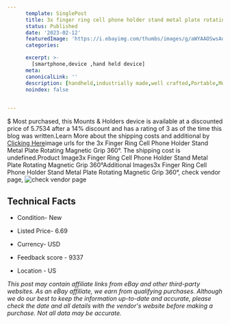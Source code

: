 ```yaml
---
      template: SinglePost
      title: 3x finger ring cell phone holder stand metal plate rotating magnetic grip 360 
      status: Published
      date: '2023-02-12'
      featuredImage: 'https://i.ebayimg.com/thumbs/images/g/aWYAAOSwsAddvaPb/s-l225.jpg'
      categories: 

      excerpt: >-
        [smartphone,device ,hand held device]
      meta:
      canonicalLink: ''
      description: [handheld,industrially made,well crafted,Portable,Mobile,Compact,Convenient,Lightweight,Maneuverable,Man-portable,Miniature,Carriable,Hand-held,Light,Holdable,Transportable,Mobile device,Pocket-sized,On-the-go,Wireless,Cordless,Compact size,Convenient size, smartphone,device ,hand held device]
      noindex: false

        
---
```

$
    Most purchased, this Mounts & Holders device is available at a discounted price of 5.7534 after a 14% discount and has a rating of 3 as of the time this blog was written.Learn More about the shipping costs and additional by [Clicking Here](https://www.ebay.com/itm/323967489041?hash=item4b6df79411%3Ag%3AaWYAAOSwsAddvaPb&mkevt=1&mkcid=1&mkrid=711-53200-19255-0&campid=%253CePNCampaignId%253E&customid=%253CreferenceId%253E&toolid=10049)image urls for the 3x Finger Ring Cell Phone Holder Stand Metal Plate Rotating Magnetic Grip 360°. The shipping cost is undefined.Product Image3x Finger Ring Cell Phone Holder Stand Metal Plate Rotating Magnetic Grip 360°Additional Images3x Finger Ring Cell Phone Holder Stand Metal Plate Rotating Magnetic Grip 360°, check vendor page, ![check vendor page](https://origin-galleryplus.ebayimg.com/ws/web/323967489041_2_0_1/225x225.jpg,https://origin-galleryplus.ebayimg.com/ws/web/323967489041_3_0_1/225x225.jpg,https://origin-galleryplus.ebayimg.com/ws/web/323967489041_4_0_1/225x225.jpg,https://origin-galleryplus.ebayimg.com/ws/web/323967489041_5_0_1/225x225.jpg,https://origin-galleryplus.ebayimg.com/ws/web/323967489041_6_0_1/225x225.jpg,https://origin-galleryplus.ebayimg.com/ws/web/323967489041_7_0_1/225x225.jpg,https://origin-galleryplus.ebayimg.com/ws/web/323967489041_8_0_1/225x225.jpg,https://origin-galleryplus.ebayimg.com/ws/web/323967489041_9_0_1/225x225.jpg,https://origin-galleryplus.ebayimg.com/ws/web/323967489041_10_0_1/225x225.jpg)
    
    

 ## Technical Facts 



     
      

 - Condition- New 


      

 - Listed Price- 6.69 


      

 - Currency- USD 


      

 - Feedback score - 9337 


      

 - Location - US 


      
      

 *_This post may contain affiliate links from eBay and other third-party websites. As an eBay affiliate, we earn from qualifying purchases. Although we do our best to keep the information up-to-date and accurate, please check the date and all details with the vendor's website before making a purchase. Not all data may be accurate._*



    
    
    
    
    